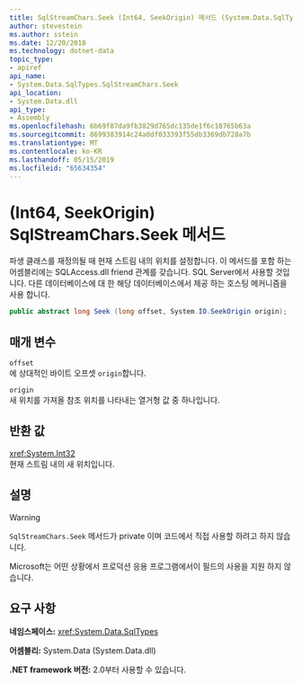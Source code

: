```yaml
---
title: SqlStreamChars.Seek (Int64, SeekOrigin) 메서드 (System.Data.SqlTypes)
author: stevestein
ms.author: sstein
ms.date: 12/20/2018
ms.technology: dotnet-data
topic_type:
- apiref
api_name:
- System.Data.SqlTypes.SqlStreamChars.Seek
api_location:
- System.Data.dll
api_type:
- Assembly
ms.openlocfilehash: 6b69f87da9fb3829d765dc135de1f6c10765b63a
ms.sourcegitcommit: 8699383914c24a0df033393f55db3369db728a7b
ms.translationtype: MT
ms.contentlocale: ko-KR
ms.lasthandoff: 05/15/2019
ms.locfileid: "65634354"
---
```

# <a name="sqlstreamcharsseekint64-seekorigin-method"></a>(Int64, SeekOrigin) SqlStreamChars.Seek 메서드

파생 클래스를 재정의될 때 현재 스트림 내의 위치를 설정합니다. 이 메서드를 포함 하는 어셈블리에는 SQLAccess.dll friend 관계를 갖습니다. SQL Server에서 사용할 것입니다. 다른 데이터베이스에 대 한 해당 데이터베이스에서 제공 하는 호스팅 메커니즘을 사용 합니다.

```csharp
public abstract long Seek (long offset, System.IO.SeekOrigin origin);
```

## <a name="parameters"></a>매개 변수

`offset`\
에 상대적인 바이트 오프셋 `origin`합니다.

`origin`\
새 위치를 가져올 참조 위치를 나타내는 열거형 값 중 하나입니다.

## <a name="returns"></a>반환 값

<xref:System.Int32>\
현재 스트림 내의 새 위치입니다.

## <a name="remarks"></a>설명

> [!WARNING]
> `SqlStreamChars.Seek` 메서드가 private 이며 코드에서 직접 사용할 하려고 하지 않습니다.
>
> Microsoft는 어떤 상황에서 프로덕션 응용 프로그램에서이 필드의 사용을 지원 하지 않습니다.

## <a name="requirements"></a>요구 사항

**네임스페이스:** <xref:System.Data.SqlTypes>

**어셈블리:** System.Data (System.Data.dll)

**.NET framework 버전:** 2.0부터 사용할 수 있습니다.
